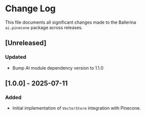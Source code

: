 # Change Log

This file documents all significant changes made to the Ballerina `ai.pinecone` package across releases.

## [Unreleased]

### Updated
- Bump AI module dependency version to 1.1.0

## [1.0.0] - 2025-07-11

### Added
- Initial implementation of `VectorStore` integration with Pinecone.
